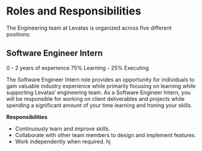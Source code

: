 # Roles and Responsibilities

The Engineering team at Levatas is organized across five different positions:

## Software Engineer Intern
0 - 2 years of experience
75% Learning - 25% Executing

The Software Engineer Intern role provides an opportunity for individuals to gain valuable industry experience while primarily focusing on learning while supporting Levatas’ engineering team. As a Software Engineer Intern, you will be responsible for working on client deliverables and projects while spending a significant amount of your time learning and honing your skills.

__Responsibilities__
* Continuously learn and improve skills.
* Collaborate with other team members to design and implement features.
* Work independently when required.
hj
